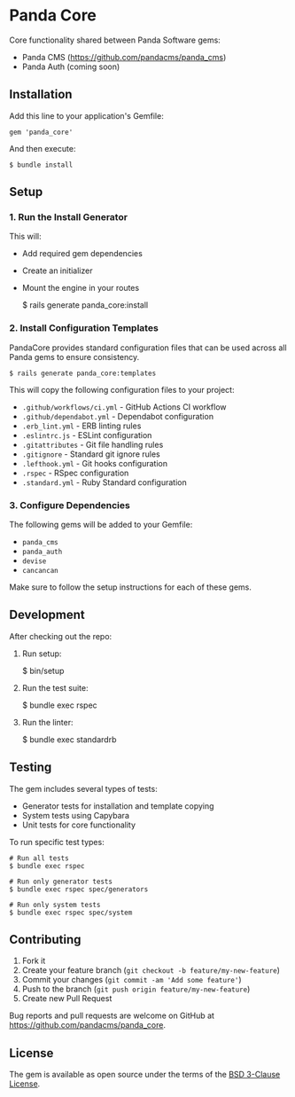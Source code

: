 # Panda Core

Core functionality shared between Panda Software gems:

- Panda CMS (https://github.com/pandacms/panda_cms)
- Panda Auth (coming soon)

## Installation

Add this line to your application's Gemfile:

    gem 'panda_core'

And then execute:

    $ bundle install

## Setup

### 1. Run the Install Generator

This will:

- Add required gem dependencies
- Create an initializer
- Mount the engine in your routes

    $ rails generate panda_core:install

### 2. Install Configuration Templates

PandaCore provides standard configuration files that can be used across all Panda gems to ensure consistency.

    $ rails generate panda_core:templates

This will copy the following configuration files to your project:

- `.github/workflows/ci.yml` - GitHub Actions CI workflow
- `.github/dependabot.yml` - Dependabot configuration
- `.erb_lint.yml` - ERB linting rules
- `.eslintrc.js` - ESLint configuration
- `.gitattributes` - Git file handling rules
- `.gitignore` - Standard git ignore rules
- `.lefthook.yml` - Git hooks configuration
- `.rspec` - RSpec configuration
- `.standard.yml` - Ruby Standard configuration

### 3. Configure Dependencies

The following gems will be added to your Gemfile:

- `panda_cms`
- `panda_auth`
- `devise`
- `cancancan`

Make sure to follow the setup instructions for each of these gems.

## Development

After checking out the repo:

1. Run setup:

    $ bin/setup

2. Run the test suite:

    $ bundle exec rspec

3. Run the linter:

    $ bundle exec standardrb

## Testing

The gem includes several types of tests:

- Generator tests for installation and template copying
- System tests using Capybara
- Unit tests for core functionality

To run specific test types:

    # Run all tests
    $ bundle exec rspec

    # Run only generator tests
    $ bundle exec rspec spec/generators

    # Run only system tests
    $ bundle exec rspec spec/system

## Contributing

1. Fork it
2. Create your feature branch (`git checkout -b feature/my-new-feature`)
3. Commit your changes (`git commit -am 'Add some feature'`)
4. Push to the branch (`git push origin feature/my-new-feature`)
5. Create new Pull Request

Bug reports and pull requests are welcome on GitHub at https://github.com/pandacms/panda_core.

## License

The gem is available as open source under the terms of the [BSD 3-Clause License](https://opensource.org/licenses/BSD-3-Clause).
